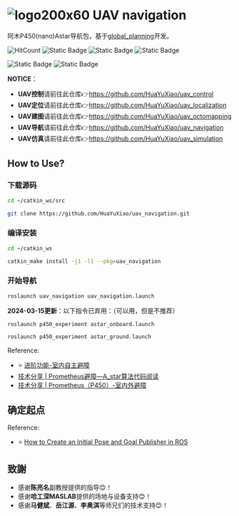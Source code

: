 # ![logo200x60](https://github.com/HuaYuXiao/UAV-Dynamic-Obstacle-Avoidance/assets/117464811/88415d13-8c7c-4d5c-a3e7-04f02d7b746d) UAV navigation

阿木P450(nano)Astar导航包，基于[global_planning](https://github.com/amov-lab/Prometheus/tree/v1.1/Modules/planning/global_planning)开发。

![HitCount](https://img.shields.io/endpoint?url=https%3A%2F%2Fhits.dwyl.com%2FHuaYuXiao%2Fuav_navigation.json%3Fcolor%3Dpink)
![Static Badge](https://img.shields.io/badge/ROS-melodic-22314E?logo=ros)
![Static Badge](https://img.shields.io/badge/C%2B%2B-11-00599C?logo=cplusplus)
![Static Badge](https://img.shields.io/badge/Python-2.7.17-3776AB?logo=python)

![Static Badge](https://img.shields.io/badge/Ubuntu-18.04.6-E95420?logo=ubuntu)
![Static Badge](https://img.shields.io/badge/NVIDIA-Jetson_Nano-76B900?LOGO=nvidia)


**NOTICE**：
- **UAV控制**请前往此仓库👉https://github.com/HuaYuXiao/uav_control
- **UAV定位**请前往此仓库👉https://github.com/HuaYuXiao/uav_localization
- **UAV建图**请前往此仓库👉https://github.com/HuaYuXiao/uav_octomapping
- **UAV导航**请前往此仓库👉https://github.com/HuaYuXiao/uav_navigation
- **UAV仿真**请前往此仓库👉https://github.com/HuaYuXiao/uav_simulation


## How to Use?

### 下载源码

```bash
cd ~/catkin_ws/src
```

```bash
git clone https://github.com/HuaYuXiao/uav_navigation.git
```


### 编译安装

```bash
cd ~/catkin_ws
```

```bash
catkin_make install -j1 -l1 --pkg=uav_navigation
```


### 开始导航

```bash
roslaunch uav_navigation uav_navigation.launch
```

**2024-03-15更新**：以下指令已弃用：（可以用，但是不推荐）

```bash
roslaunch p450_experiment astar_onboard.launch
```

```bash
roslaunch p450_experiment astar_ground.launch
```

Reference:
- ⭐ [进阶功能-室内自主避障](https://wiki.amovlab.com/public/prometheuswiki/P450%E4%BD%BF%E7%94%A8%E6%89%8B%E5%86%8C/%E8%BF%9B%E9%98%B6%E5%8A%9F%E8%83%BD-%E5%AE%A4%E5%86%85%E8%87%AA%E4%B8%BB%E9%81%BF%E9%9A%9C.html)
- [技术分享 | Prometheus避障—A_star算法代码阅读](https://mp.weixin.qq.com/s/TR9KgxV2lFZX_4VJ_I6kAQ)
- [技术分享 | Prometheus（P450）-室内外避障](https://mp.weixin.qq.com/s/j4-Z_OIIW9ReXpfisAh37Q)


## 确定起点



Reference:
- ⭐ [How to Create an Initial Pose and Goal Publisher in ROS](https://automaticaddison.com/how-to-create-an-initial-pose-and-goal-publisher-in-ros/)




## 致謝
- 感谢**陈亮名**副教授提供的指导😊！
- 感谢**哈工深MASLAB**提供的场地与设备支持😊！
- 感谢**马健斌**、**岳江源**、**李奥淇**等师兄们的技术支持😊！
